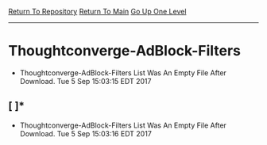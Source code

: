 [Return To Repository](https://github.com/deathbybandaid/piholeparser/)
[Return To Main](https://github.com/deathbybandaid/piholeparser/blob/master/RecentRunLogs/Mainlog.md)
[Go Up One Level](https://github.com/deathbybandaid/piholeparser/blob/master/RecentRunLogs/TopLevelScripts/.md)
____________________________________
# Thoughtconverge-AdBlock-Filters
* Thoughtconverge-AdBlock-Filters List Was An Empty File After Download. Tue 5 Sep 15:03:15 EDT 2017
## [ ]*
* Thoughtconverge-AdBlock-Filters List Was An Empty File After Download. Tue 5 Sep 15:03:16 EDT 2017
